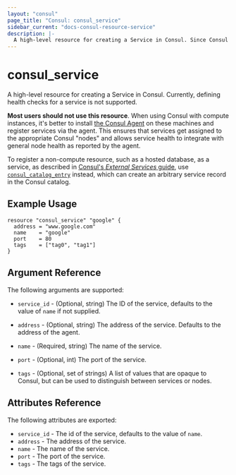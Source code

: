 ```yaml
---
layout: "consul"
page_title: "Consul: consul_service"
sidebar_current: "docs-consul-resource-service"
description: |-
  A high-level resource for creating a Service in Consul. Since Consul requires clients to register services with either the catalog or an agent, `consul_service` may register with either the catalog or an agent, depending on the configuration of `consul_service`. For now, `consul_service` always registers services with the agent running at the address defined in the `consul` resource. Health checks are not currently supported.
---
```


# consul_service

A high-level resource for creating a Service in Consul. Currently,
defining health checks for a service is not supported.

**Most users should not use this resource**. When using Consul with
compute instances, it's better to install
[the Consul Agent](https://www.consul.io/docs/agent/basics.html)
on these machines and register services via the agent. This ensures
that services get assigned to the appropriate Consul "nodes" and
allows service health to integrate with general node health as
reported by the agent.

To register a non-compute resource, such as a hosted database,
as a service, as described in
[Consul's _External Services_ guide](https://www.consul.io/docs/guides/external.html),
use [`consul_catalog_entry`](catalog_entry.html) instead, which
can create an arbitrary service record in the Consul catalog.

## Example Usage

```hcl
resource "consul_service" "google" {
  address = "www.google.com"
  name    = "google"
  port    = 80
  tags    = ["tag0", "tag1"]
}
```

## Argument Reference

The following arguments are supported:

* `service_id` - (Optional, string) The ID of the service, defaults to the value of `name`
  if not supplied.

* `address` - (Optional, string) The address of the service. Defaults to the
  address of the agent.

* `name` - (Required, string) The name of the service.

* `port` - (Optional, int) The port of the service.

* `tags` - (Optional, set of strings) A list of values that are opaque to Consul,
  but can be used to distinguish between services or nodes.


## Attributes Reference

The following attributes are exported:

* `service_id` - The id of the service, defaults to the value of `name`.
* `address` - The address of the service.
* `name` - The name of the service.
* `port` - The port of the service.
* `tags` - The tags of the service.
